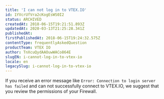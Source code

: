 ```yaml
---
title: 'I can not log in to VTEX.IO'
id: 1YVcrUfVra2cKogEsWS0I2
status: ARCHIVED
createdAt: 2018-06-15T19:21:51.893Z
updatedAt: 2020-03-13T21:25:28.341Z
publishedAt: 
firstPublishedAt: 2018-06-15T19:24:32.575Z
contentType: frequentlyAskedQuestion
productTeam: VTEX IO
author: TnXcuQydAAOuwWACo864E
slugEN: i-cannot-log-in-to-vtex-io
locale: en
legacySlug: i-cannot-log-in-to-vtex-io
---
```


If you receive an error message like `Error: Connection to login server has failed` and can not successfully connect to VTEX.IO, we suggest that you review the permissions of your Firewall.

